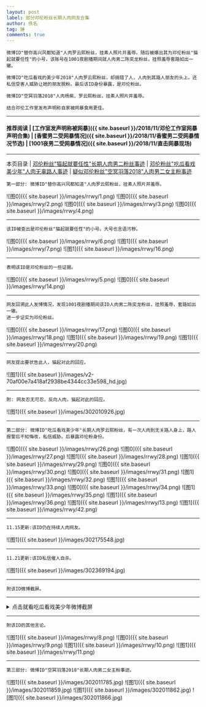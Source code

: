 ```yaml
---
layout: post
label: 部分邓伦粉丝长期人肉网友合集
author: 佚名
tag: 锤
comments: true
---
```


    微博ID"替你高兴风都知道"人肉罗云熙粉丝，挂素人照片并羞辱。随后被爆出其为邓伦粉丝"猫起就要任性"的小号，该账号在1001夜剧播期间就人肉男二陈奕龙粉丝，挂照羞辱套路如出一辙。
    
    微博ID"吃瓜看戏的美少年2018"人肉罗云熙粉丝，却搞错了人，人肉到其路人朋友的头上。还私信受害人威胁让她的朋友脱粉。最后该ID身份暴露，是邓伦粉丝。
    
    微博ID"空冥羽落2018"人肉杨紫、罗云熙粉丝，挂素人照片并羞辱。
    
    结合邓伦工作室发布声明称自家被网暴食用更佳。
    
---

#### 推荐阅读 | [工作室发声明称被网暴]({{ site.baseurl }}/2018/11/邓伦工作室网暴声明合集)  | [香蜜男二受网暴情况]({{ site.baseurl }}/2018/11/香蜜男二受网暴情况节选) | [1001夜男二受网暴情况]({{ site.baseurl }}/2018/11/直击网暴现场) 

---

本页目录 \| [邓伦粉丝"猫起就要任性"长期人肉男二粉丝事迹](#dxjja) \| [邓伦粉丝"吃瓜看戏美少年"人肉无辜路人事迹](#dxjjb) \| [疑似邓伦粉丝"空冥羽落2018"人肉男二女主粉事迹](#dxjjc)

<a name="dxjja"></a>


    第一部分: 微博ID"替你高兴风都知道"人肉罗云熙粉丝，挂素人照片并羞辱。
    
![图0]({{ site.baseurl }}/images/rrwy/1.png)
![图0]({{ site.baseurl }}/images/rrwy/2.png)
![图0]({{ site.baseurl }}/images/rrwy/3.png)
![图0]({{ site.baseurl }}/images/rrwy/4.png)

---

    该ID被查出是邓伦粉丝"猫起就要任性"的小号。大号也言语污秽。

![图0]({{ site.baseurl }}/images/rrwy/6.png)
![图1]({{ site.baseurl }}/images/rrwy/7.png)
![图1]({{ site.baseurl }}/images/rrwy/16.png)

---

    表明该ID是邓伦粉丝的一些证据。

![图0]({{ site.baseurl }}/images/rrwy/5.png)
![图0]({{ site.baseurl }}/images/rrwy/14.png)

---

    网友回溯此人发博情况，发现1001夜剧播期间该ID人肉男二陈奕龙粉丝，挂照羞辱，套路如出一辙。
    进一步证实为邓伦粉丝。
    
![图0]({{ site.baseurl }}/images/rrwy/17.png)
![图0]({{ site.baseurl }}/images/rrwy/18.png)
![图1]({{ site.baseurl }}/images/rrwy/19.png)
![图1]({{ site.baseurl }}/images/rrwy/20.png)


---

    网友提出要状告此人，猫起对此的回应。    

![图1]({{ site.baseurl }}/images/v2-70af00e7a418af2938be4344cc33e598_hd.jpg)

---

    附: 网友忍无可忍，反向人肉，猫起对此的回应。    

![图1]({{ site.baseurl }}/images/302010926.jpg)

---


<a name="dxjjb"></a>

    第二部分: 微博ID"吃瓜看戏美少年"长期人肉罗云熙粉丝，有一次人肉到无关路人身上，路人报警后不知悔改，私信威胁。后暴露邓伦粉身份。
    
![图0]({{ site.baseurl }}/images/rrwy/26.png)
![图0]({{ site.baseurl }}/images/rrwy/27.png)
![图1]({{ site.baseurl }}/images/rrwy/28.png)
![图1]({{ site.baseurl }}/images/rrwy/29.png)
![图0]({{ site.baseurl }}/images/rrwy/30.png)
![图0]({{ site.baseurl }}/images/rrwy/31.png)
![图1]({{ site.baseurl }}/images/rrwy/32.png)
![图1]({{ site.baseurl }}/images/rrwy/33.png)
![图0]({{ site.baseurl }}/images/rrwy/34.png)
![图1]({{ site.baseurl }}/images/rrwy/35.png)
![图1]({{ site.baseurl }}/images/rrwy/36.png)
![图1]({{ site.baseurl }}/images/rrwy/13.png)
![图1]({{ site.baseurl }}/images/rrwy/42.png)

---

    11.15更新:该ID仍在持续人肉网友。
    
![图1]({{ site.baseurl }}/images/302175548.jpg)

---

    11.21更新:该ID私信催人自杀。
    
![图1]({{ site.baseurl }}/images/302369194.jpg)


---

    附该ID微博截屏。

---

<details><summary>点击就看吃瓜看戏美少年微博截屏</summary><img src="{{ site.baseurl }}/images/cgkxmsn.jpg"></details>

---

    附该ID的其他言论。
    
![图1]({{ site.baseurl }}/images/rrwy/8.png)
![图0]({{ site.baseurl }}/images/rrwy/9.png)
![图1]({{ site.baseurl }}/images/rrwy/10.png)
![图1]({{ site.baseurl }}/images/rrwy/11.png)

---

<a name="dxjjc"></a>


    第三部分: 微博ID"空冥羽落2018"长期人肉男二女主粉事迹。

![图1]({{ site.baseurl }}/images/302011785.jpg)
![图1]({{ site.baseurl }}/images/302011859.jpg)
![图1]({{ site.baseurl }}/images/302011862.jpg)
![图1]({{ site.baseurl }}/images/302011866.jpg)

